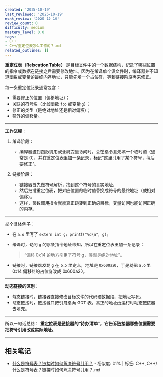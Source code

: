 ```yaml
---
created: '2025-10-19'
last_reviewed: '2025-10-19'
next_review: '2025-10-19'
review_count: 0
difficulty: medium
mastery_level: 0.0
tags:
- C++
- C++/重定位表怎么工作的？.md
related_outlines: []
---
```




**重定位表（Relocation Table）** 是目标文件中的一个数据结构，记录了哪些位置的指令或数据在链接之后需要修改地址。因为在编译单个源文件时，编译器并不知道函数或变量的最终内存地址，只能先填一个占位符，等到链接阶段再来修正。

每一条重定位记录通常包含：

* 需要修正的位置（偏移地址）；
* 关联的符号名（比如函数 `foo` 或变量 `g`）；
* 修正的类型（是绝对地址还是相对偏移）；
* 额外的偏移量。

---

**工作流程**：

1. 编译阶段：

   * 编译器遇到函数调用或全局变量访问时，会在指令里先填一个临时值（通常是 0），并在重定位表里加一条记录，标记“这里引用了某个符号，稍后要修正”。

2. 链接阶段：

   * 链接器首先做符号解析，找到这个符号的真实地址。
   * 然后扫描重定位表，把对应位置的临时值替换成符号的最终地址（或相对偏移）。
   * 这样，函数调用指令就能真正跳转到正确的目标，变量访问也能访问正确的内存。

---

举个具体例子：

* 在 `a.o` 里写了 `extern int g; printf("%d\n", g);`
* 编译时，访问 `g` 的那条指令地址未知，所以在重定位表里加一条记录：

  > “偏移 0x14 的地方引用了符号 g，类型是绝对地址”。
* 链接时，链接器发现 `g` 在 `b.o` 里定义，地址是 `0x600a20`，于是就把 `a.o` 里 0x14 偏移处的占位符改成 0x600a20。

---

**动态链接的区别**：

* 静态链接时，链接器直接修改目标文件的代码和数据段，把地址写死。
* 动态链接时，链接器只把引用指向 GOT 表，真正的地址由运行时动态链接器去填充。

---

所以一句话总结：
**重定位表是链接器的“待办清单”，它告诉链接器哪些位置需要把符号引用改成实际地址。**

---

## 相关笔记
<!-- 自动生成 -->

- [什么是符号表？链接时如何解决符号引用？](notes/C++/什么是符号表？链接时如何解决符号引用？.md) - 相似度: 31% | 标签: C++, C++/什么是符号表？链接时如何解决符号引用？.md

